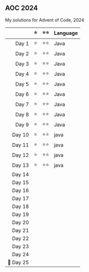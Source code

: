 ##  AOC 2024

My solutions for Advent of Code, 2024

|          | ⭐ | ⭐⭐  | Language |
|---------:|:-:|:---:|----------|
| Day 1    | ⭐ | ⭐⭐  | Java     |
| Day 2    | ⭐ | ⭐⭐  | Java     |
| Day 3    | ⭐ | ⭐⭐  | Java     |
| Day 4    | ⭐ | ⭐⭐  | Java     |
| Day 5    | ⭐ | ⭐⭐  | Java     |
| Day 6    | ⭐ | ⭐⭐  | Java     |
| Day 7    | ⭐ | ⭐⭐  | Java     |
| Day 8    | ⭐ | ⭐⭐  | Java     |
| Day 9    | ⭐ | ⭐⭐  | Java     |
| Day 10   | ⭐ | ⭐⭐  | java     |
| Day 11   | ⭐ | ⭐⭐  | java     |
| Day 12   | ⭐ | ⭐⭐  | java     |
| Day 13   | ⭐ | ⭐⭐  | java     |
| Day 14   |   |     |          |
| Day 15   |   |     |          |
| Day 16   |   |     |          |
| Day 17   |   |     |          |
| Day 18   |   |     |          |
| Day 19   |   |     |          |
| Day 20   |   |     |          |
| Day 21   |   |     |          |
| Day 22   |   |     |          |
| Day 23   |   |     |          |
| Day 24   |   |     |          |
| 🌟 Day 25 |   |     |          |

